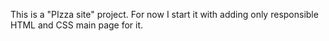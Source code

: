 This is a "PIzza site" project. For now I start it with adding only responsible HTML and CSS main page for it.
